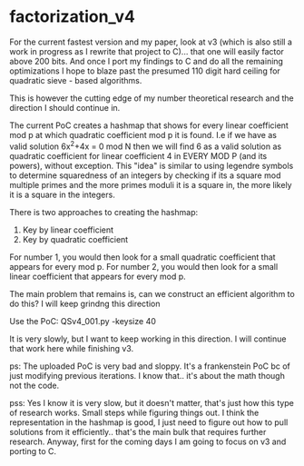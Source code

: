 # factorization_v4

For the current fastest version and my paper, look at v3 (which is also still a work in progress as I rewrite that project to C)... that one will easily factor above 200 bits. And once I port my findings to C and do all the remaining optimizations I hope to blaze past the presumed 110 digit hard ceiling for quadratic sieve - based algorithms.

This is however the cutting edge of my number theoretical research and the direction I should continue in.

The current PoC creates a hashmap that shows for every linear coefficient mod p at which quadratic coefficient mod p it is found.
I.e if we have as valid solution 6x<sup>2</sup>+4x = 0 mod N then we will find 6 as a valid solution as quadratic coefficient for linear coefficient 4 in EVERY MOD P (and its powers), without exception.
This "idea" is similar to using legendre symbols to determine squaredness of an integers by checking if its a square mod multiple primes and the more primes moduli it is a square in, the more likely it is a square in the integers.

There is two approaches to creating the hashmap:

1. Key by linear coefficient
2. Key by quadratic coefficient

For number 1, you would then look for a small quadratic coefficient that appears for every mod p.
For number 2, you would then look for a small linear coefficient that appears for every mod p.

The main problem that remains is, can we construct an efficient algorithm to do this? I will keep grindng this direction

Use the PoC: QSv4_001.py -keysize 40

It is very slowly, but I want to keep working in this direction. I will continue that work here while finishing v3.

ps: The uploaded PoC is very bad and sloppy. It's a frankenstein PoC bc of just modifying previous iterations. I know that.. it's about the math though not the code.

pss: Yes I know it is very slow, but it doesn't matter, that's just how this type of research works. Small steps while figuring things out. I think the representation in the hashmap is good, I just need to figure out how to pull solutions from it efficiently.. that's the main bulk that requires further research. Anyway, first for the coming days I am going to focus on v3 and porting to C.
